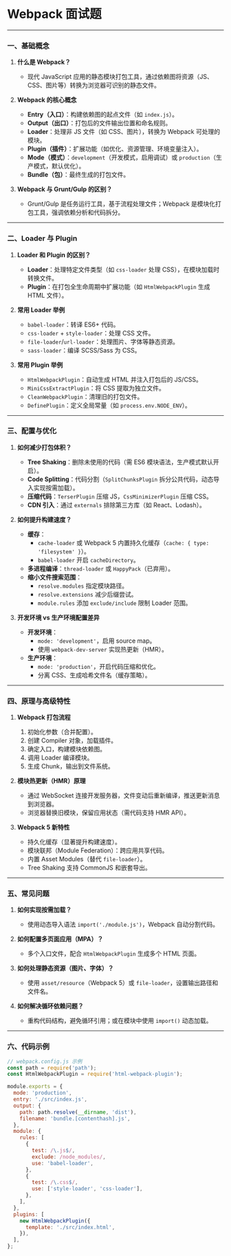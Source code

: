 # Webpack 面试题

---

### **一、基础概念**
1. **什么是 Webpack？**  
   - 现代 JavaScript 应用的静态模块打包工具，通过依赖图将资源（JS、CSS、图片等）转换为浏览器可识别的静态文件。

2. **Webpack 的核心概念**  
   - **Entry（入口）**：构建依赖图的起点文件（如 `index.js`）。  
   - **Output（出口）**：打包后的文件输出位置和命名规则。  
   - **Loader**：处理非 JS 文件（如 CSS、图片），转换为 Webpack 可处理的模块。  
   - **Plugin（插件）**：扩展功能（如优化、资源管理、环境变量注入）。  
   - **Mode（模式）**：`development`（开发模式，启用调试）或 `production`（生产模式，默认优化）。  
   - **Bundle（包）**：最终生成的打包文件。

3. **Webpack 与 Grunt/Gulp 的区别？**  
   - Grunt/Gulp 是任务运行工具，基于流程处理文件；Webpack 是模块化打包工具，强调依赖分析和代码拆分。

---

### **二、Loader 与 Plugin**
1. **Loader 和 Plugin 的区别？**  
   - **Loader**：处理特定文件类型（如 `css-loader` 处理 CSS），在模块加载时转换文件。  
   - **Plugin**：在打包全生命周期中扩展功能（如 `HtmlWebpackPlugin` 生成 HTML 文件）。

2. **常用 Loader 举例**  
   - `babel-loader`：转译 ES6+ 代码。  
   - `css-loader` + `style-loader`：处理 CSS 文件。  
   - `file-loader`/`url-loader`：处理图片、字体等静态资源。  
   - `sass-loader`：编译 SCSS/Sass 为 CSS。

3. **常用 Plugin 举例**  
   - `HtmlWebpackPlugin`：自动生成 HTML 并注入打包后的 JS/CSS。  
   - `MiniCssExtractPlugin`：将 CSS 提取为独立文件。  
   - `CleanWebpackPlugin`：清理旧的打包文件。  
   - `DefinePlugin`：定义全局常量（如 `process.env.NODE_ENV`）。

---

### **三、配置与优化**
1. **如何减少打包体积？**  
   - **Tree Shaking**：删除未使用的代码（需 ES6 模块语法，生产模式默认开启）。  
   - **Code Splitting**：代码分割（`SplitChunksPlugin` 拆分公共代码，动态导入实现按需加载）。  
   - **压缩代码**：`TerserPlugin` 压缩 JS，`CssMinimizerPlugin` 压缩 CSS。  
   - **CDN 引入**：通过 `externals` 排除第三方库（如 React、Lodash）。

2. **如何提升构建速度？**  
   - **缓存**：  
     - `cache-loader` 或 Webpack 5 内置持久化缓存（`cache: { type: 'filesystem' }`）。  
     - `babel-loader` 开启 `cacheDirectory`。  
   - **多进程编译**：`thread-loader` 或 `HappyPack`（已弃用）。  
   - **缩小文件搜索范围**：  
     - `resolve.modules` 指定模块路径。  
     - `resolve.extensions` 减少后缀尝试。  
     - `module.rules` 添加 `exclude/include` 限制 Loader 范围。

3. **开发环境 vs 生产环境配置差异**  
   - **开发环境**：  
     - `mode: 'development'`，启用 source map。  
     - 使用 `webpack-dev-server` 实现热更新（HMR）。  
   - **生产环境**：  
     - `mode: 'production'`，开启代码压缩和优化。  
     - 分离 CSS、生成哈希文件名（缓存策略）。

---

### **四、原理与高级特性**
1. **Webpack 打包流程**  
   1. 初始化参数（合并配置）。  
   2. 创建 Compiler 对象，加载插件。  
   3. 确定入口，构建模块依赖图。  
   4. 调用 Loader 编译模块。  
   5. 生成 Chunk，输出到文件系统。

2. **模块热更新（HMR）原理**  
   - 通过 WebSocket 连接开发服务器，文件变动后重新编译，推送更新消息到浏览器。  
   - 浏览器替换旧模块，保留应用状态（需代码支持 HMR API）。

3. **Webpack 5 新特性**  
   - 持久化缓存（显著提升构建速度）。  
   - 模块联邦（Module Federation）：跨应用共享代码。  
   - 内置 Asset Modules（替代 `file-loader`）。  
   - Tree Shaking 支持 CommonJS 和嵌套导出。

---

### **五、常见问题**
1. **如何实现按需加载？**  
   - 使用动态导入语法 `import('./module.js')`，Webpack 自动分割代码。

2. **如何配置多页面应用（MPA）？**  
   - 多个入口文件，配合 `HtmlWebpackPlugin` 生成多个 HTML 页面。

3. **如何处理静态资源（图片、字体）？**  
   - 使用 `asset/resource`（Webpack 5）或 `file-loader`，设置输出路径和文件名。

4. **如何解决循环依赖问题？**  
   - 重构代码结构，避免循环引用；或在模块中使用 `import()` 动态加载。

---

### **六、代码示例**
```javascript
// webpack.config.js 示例
const path = require('path');
const HtmlWebpackPlugin = require('html-webpack-plugin');

module.exports = {
  mode: 'production',
  entry: './src/index.js',
  output: {
    path: path.resolve(__dirname, 'dist'),
    filename: 'bundle.[contenthash].js',
  },
  module: {
    rules: [
      {
        test: /\.js$/,
        exclude: /node_modules/,
        use: 'babel-loader',
      },
      {
        test: /\.css$/,
        use: ['style-loader', 'css-loader'],
      },
    ],
  },
  plugins: [
    new HtmlWebpackPlugin({
      template: './src/index.html',
    }),
  ],
};
```

